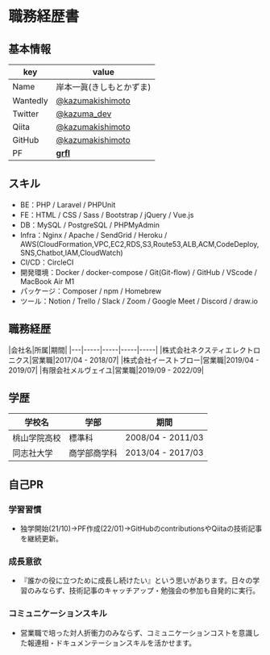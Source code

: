 # **職務経歴書**
## **基本情報**
|key|value|
|---|-----|
|Name|岸本一眞(きしもとかずま)|
|Wantedly|[@kazumakishimoto](https://www.wantedly.com/id/kazumakishimoto)|
|Twitter|[@kazuma_dev](https://twitter.com/kazuma_dev)|
|Qiita|[@kazumakishimoto](https://qiita.com/kazumakishimoto)|
|GitHub|[@kazumakishimoto](https://github.com/kazumakishimoto)|
|PF|[**grfl**](https://grfl.herokuapp.com/)|

## **スキル**
- BE：PHP / Laravel / PHPUnit
- FE：HTML / CSS / Sass / Bootstrap / jQuery / Vue.js
- DB：MySQL / PostgreSQL / PHPMyAdmin
- Infra：Nginx / Apache / SendGrid / Heroku / AWS(CloudFormation,VPC,EC2,RDS,S3,Route53,ALB,ACM,CodeDeploy,SNS,Chatbot,IAM,CloudWatch)
- CI/CD：CircleCI
- 開発環境：Docker / docker-compose / Git(Git-flow) / GitHub / VScode / MacBook Air M1
- パッケージ：Composer / npm / Homebrew
- ツール：Notion / Trello / Slack / Zoom / Google Meet / Discord / draw.io

## **職務経歴**
|会社名|所属|期間|
|---|-----|-----|-----|-----|
|株式会社ネクスティエレクトロニクス|営業職|2017/04 - 2018/07|
|株式会社イーストブロー|営業職|2019/04 - 2019/07|
|有限会社メルヴェイユ|営業職|2019/09 - 2022/09|

## **学歴**
|学校名|学部|期間|
|---|-----|-----|
|桃山学院高校|標準科|2008/04 - 2011/03|
|同志社大学|商学部商学科|2013/04 - 2017/03|
<div style="page-break-before:always"></div>

## **自己PR**
### **学習習慣**
- 独学開始(21/10)→PF作成(22/01)→GitHubのcontributionsやQiitaの技術記事を継続更新。

### **成長意欲**
- 『誰かの役に立つために成長し続けたい』という思いがあります。日々の学習のみならず、技術記事のキャッチアップ・勉強会の参加も自発的に実行。

### **コミュニケーションスキル**
- 営業職で培った対人折衝力のみならず、コミュニケーションコストを意識した報連相・ドキュメンテーションスキルを活かせます。
